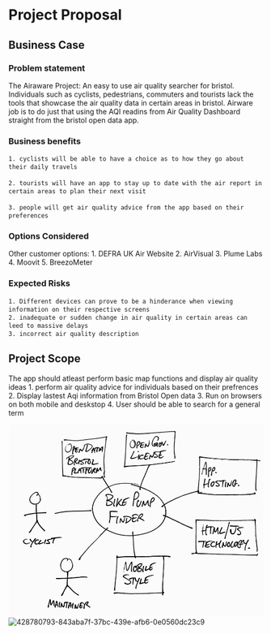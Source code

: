 # Project Proposal

## Business Case

### Problem statement
The Airaware Project: An easy to use air quality searcher for bristol.
    Individuals such as cyclists, pedestrians, commuters and tourists lack the tools that showcase the air quality data in certain areas in bristol. Airware job is to do just that using the AQI readins from Air Quality Dashboard straight from the bristol open data app.

### Business benefits
    1. cyclists will be able to have a choice as to how they go about their daily travels

    2. tourists will have an app to stay up to date with the air report in certain areas to plan their next visit

    3. people will get air quality advice from the app based on their preferences

### Options Considered
Other customer options:
                    1. DEFRA UK Air Website
                    2. AirVisual
                    3. Plume Labs
                    4. Moovit
                    5. BreezoMeter

### Expected Risks
    1. Different devices can prove to be a hinderance when viewing information on their respective screens
    2. inadequate or sudden change in air quality in certain areas can leed to massive delays
    3. incorrect air quality description

## Project Scope
The app should atleast perform basic map functions and display air quality ideas 
    1. perform air quality advice for individuals based on their prefrences
    2. Display lastest Aqi information from Bristol Open data
    3. Run on browsers on both mobile and deskstop
    4. User should be able to search for a general term

![Insert your Context Diagram Here](images/context.png)![428780793-843aba7f-37bc-439e-afb6-0e0560dc23c9](https://github.com/user-attachments/assets/83c97a21-d344-47f0-aa42-9edf51a42c81)

